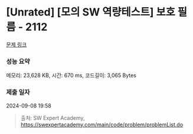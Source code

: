 # [Unrated] [모의 SW 역량테스트] 보호 필름 - 2112 

[문제 링크](https://swexpertacademy.com/main/code/problem/problemDetail.do?contestProbId=AV5V1SYKAaUDFAWu) 

### 성능 요약

메모리: 23,628 KB, 시간: 670 ms, 코드길이: 3,065 Bytes

### 제출 일자

2024-09-08 19:58



> 출처: SW Expert Academy, https://swexpertacademy.com/main/code/problem/problemList.do